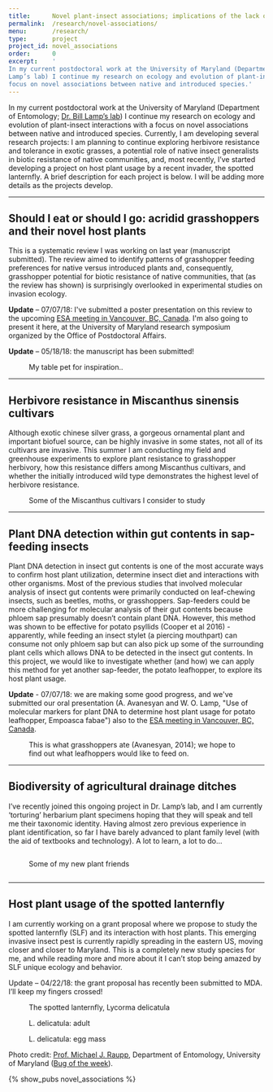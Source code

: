 ```yaml
---
title:      Novel plant-insect associations; implications of the lack of coevolution
permalink:  /research/novel-associations/
menu:       /research/
type:       project
project_id: novel_associations
order:      0
excerpt:    '
In my current postdoctoral work at the University of Maryland (Department of Entomology; Dr. Bill
Lamp’s lab) I continue my research on ecology and evolution of plant-insect interactions with a
focus on novel associations between native and introduced species.'
---
```


In my current postdoctoral work at the University of Maryland (Department of Entomology; [Dr. Bill
Lamp’s lab](http://www.clfs.umd.edu/entm/lamp/index.html)) I continue my research on ecology and
evolution of plant-insect interactions with a focus on novel associations between native and
introduced species. Currently, I am developing several research projects: I am planning to continue
exploring herbivore resistance and tolerance in exotic grasses, a potential role of native insect
generalists in biotic resistance of native communities, and, most recently, I’ve started developing
a project on host plant usage by a recent invader, the spotted lanternfly. A brief description for
each project is below. I will be adding more details as the projects develop.

<hr>

## Should I eat or should I go: acridid grasshoppers and their novel host plants
This is a systematic review I was working on last year (manuscript submitted). The review aimed to
identify patterns of grasshopper feeding preferences for native versus introduced plants and,
consequently, grasshopper potential for biotic resistance of native communities, that (as the review
has shown) is surprisingly overlooked in experimental studies on invasion ecology.

**Update** – 07/07/18: I've submitted a poster presentation on this review to the upcoming 
[ESA meeting in Vancouver, BC, Canada](https://www.entsoc.org/event-calendar/2018-esa-esc-and-esbc-joint-annual-meeting-entomology-2018). 
I'm also going to present it here, at the University of Maryland research
symposium organized by the Office of Postdoctoral Affairs.


**Update** – 05/18/18: the manuscript has been submitted!

<div class="row">
  <div class="col-sm">
    <figure class="text-center">
    <img class="ic4f-mtrig ic4f-zoomin figure-img img-fluid ic4f-max-height-md"
    src="{{ '/assets/content/projects/novel_associations/img-5.jpg' | relative_url }}" alt="">
    <figcaption class="figure-caption">My table pet for inspiration..
    </figcaption>
    </figure>
  </div>
</div>

<hr>

## Herbivore resistance in Miscanthus sinensis cultivars
Although exotic chinese silver grass, a gorgeous ornamental plant and important biofuel source, can
be highly invasive in some states, not all of its cultivars are invasive. This summer I am
conducting my field and greenhouse experiments to explore plant resistance to grasshopper herbivory,
how this resistance differs among Miscanthus cultivars, and whether the initially introduced wild
type demonstrates the highest level of herbivore resistance.

<div class="row">
  <div class="col-sm">
    <figure class="text-center">
    <img class="ic4f-mtrig ic4f-zoomin figure-img img-fluid ic4f-max-height-md"
    src="{{ '/assets/content/projects/novel_associations/img-2.png' | relative_url }}" alt="">
    <figcaption class="figure-caption">Some of the Miscanthus cultivars I consider to study
    </figcaption>
    </figure>
  </div>
</div>

<hr>

## Plant DNA detection within gut contents in sap-feeding insects
Plant DNA detection in insect gut contents is one of the most accurate ways to confirm host plant
utilization, determine insect diet and interactions with other organisms. Most of the previous
studies that involved molecular analysis of insect gut contents were primarily conducted on
leaf-chewing insects, such as beetles, moths, or grasshoppers. Sap-feeders could be more challenging
for molecular analysis of their gut contents because phloem sap presumably doesn’t contain plant
DNA. However, this method was shown to be effective for potato psyllids (Cooper et al 2016) -
apparently, while feeding an insect stylet (a piercing mouthpart) can consume not only phloem sap
but can also pick up some of the surrounding plant cells which allows DNA to be detected in the
insect gut contents. In this project, we would like to investigate whether (and how) we can apply
this method for yet another sap-feeder, the potato leafhopper, to explore its host plant usage. 

**Update** - 07/07/18: we are making some good progress, and we've submitted our oral presentation (A.
Avanesyan and W. O. Lamp, "Use of molecular markers for plant DNA to determine host plant usage for
potato leafhopper, Empoasca fabae") also to the
[ESA meeting in Vancouver, BC, Canada](https://www.entsoc.org/event-calendar/2018-esa-esc-and-esbc-joint-annual-meeting-entomology-2018). 


<div class="row">
  <div class="col-sm">
    <figure class="text-center">
    <img class="ic4f-mtrig ic4f-zoomin figure-img img-fluid ic4f-max-height-md"
    src="{{ '/assets/content/projects/novel_associations/img-9.jpg' | relative_url }}" alt="">
    <figcaption class="figure-caption">This is what grasshoppers ate (Avanesyan, 2014); we hope to
    find out what leafhoppers would like to feed on.
    </figcaption>
    </figure>
  </div>
</div>

<hr>

## Biodiversity of agricultural drainage ditches 
I’ve recently joined this ongoing project in Dr. Lamp’s lab, and I am currently ‘torturing’
herbarium plant specimens hoping that they will speak and tell me their taxonomic identity. Having
almost zero previous experience in plant identification, so far I have barely advanced to plant
family level (with the aid of textbooks and technology). A lot to learn, a lot to do…

<div class="row">
  <div class="col-sm">
    <figure class="text-right">
    <img class="ic4f-mtrig ic4f-zoomin figure-img img-fluid ic4f-max-height-md"
    src="{{ '/assets/content/projects/novel_associations/img-8.jpg' | relative_url }}" alt="">
    <figcaption class="figure-caption">
    </figcaption>
    </figure>
  </div>
  <div class="col-sm">
    <figure class="text-center">
    <img class="ic4f-mtrig ic4f-zoomin figure-img img-fluid ic4f-max-height-md"
    src="{{ '/assets/content/projects/novel_associations/img-4.jpg' | relative_url }}" alt="">
    <figcaption class="figure-caption">Some of my new plant friends
    </figcaption>
    </figure>
  </div>
  <div class="col-sm">
    <figure class="text-left">
    <img class="ic4f-mtrig ic4f-zoomin figure-img img-fluid ic4f-max-height-md"
    src="{{ '/assets/content/projects/novel_associations/img-6.jpg' | relative_url }}" alt="">
    <figcaption class="figure-caption">
    </figcaption>
    </figure>
  </div>
</div>

<hr>

## Host plant usage of the spotted lanternfly 
I am currently working on a grant proposal where we propose to study the spotted lanternfly (SLF)
and its interaction with host plants. This emerging invasive insect pest is currently rapidly
spreading in the eastern US, moving closer and closer to Maryland. This is a completely new study
species for me, and while reading more and more about it I can’t stop being amazed by SLF unique
ecology and behavior. 

Update – 04/22/18: the grant proposal has recently been submitted to MDA. I’ll keep my fingers
crossed!

<div class="row">
  <div class="col-sm">
    <figure class="text-center">
    <img class="ic4f-mtrig ic4f-zoomin figure-img img-fluid ic4f-max-height-md"
    src="{{ '/assets/content/projects/novel_associations/img-1.jpg' | relative_url }}" alt="">
    <figcaption class="figure-caption">The spotted lanternfly, Lycorma delicatula
    </figcaption>
    </figure>
  </div>
  <div class="col-sm">
    <figure class="text-center">
    <img class="ic4f-mtrig ic4f-zoomin figure-img img-fluid ic4f-max-height-md"
    src="{{ '/assets/content/projects/novel_associations/img-3.jpg' | relative_url }}" alt="">
    <figcaption class="figure-caption">L. delicatula: adult 
    </figcaption>
    </figure>
  </div>
  <div class="col-sm">
    <figure class="text-center">
    <img class="ic4f-mtrig ic4f-zoomin figure-img img-fluid ic4f-max-height-md"
    src="{{ '/assets/content/projects/novel_associations/img-7.jpg' | relative_url }}" alt="">
    <figcaption class="figure-caption">L. delicatula: egg mass
    </figcaption>
    </figure>
  </div>
</div>

Photo credit: [Prof. Michael J. Raupp](http://entomology.umd.edu/raupp-michael-j.html), Department
of Entomology, University of Maryland ([Bug of the
week](http://bugoftheweek.com/blog/2018/3/16/help-find-the-spotted-lanternfly-ilycorma-delicatulai)).


<div class="ic4f-pubs-project"> {% show_pubs novel_associations %} </div>
